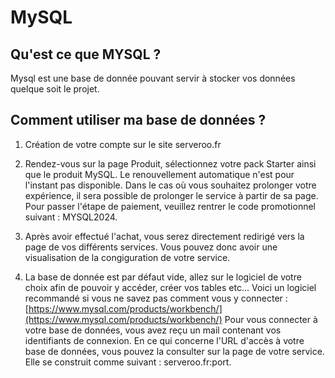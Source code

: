 # MySQL

## Qu'est ce que MYSQL ? 
Mysql est une base de donnée pouvant servir à stocker vos données quelque soit le projet.

## Comment utiliser ma base de données ?

1. Création de votre compte sur le site serveroo.fr
2. Rendez-vous sur la page Produit, sélectionnez votre pack Starter ainsi que le produit MySQL. 
Le renouvellement automatique n'est pour l'instant pas disponible. Dans le cas où vous souhaitez prolonger votre expérience, il sera possible de prolonger le service à partir de sa page.
Pour passer l'étape de paiement, veuillez rentrer le code promotionnel suivant : MYSQL2024.

3. Après avoir effectué l'achat, vous serez directement redirigé vers la page de vos différents services. Vous pouvez donc avoir une visualisation de la congiguration de votre service.

4. La base de donnée est par défaut vide, allez sur le logiciel de votre choix afin de pouvoir y accéder, créer vos tables etc...
   Voici un logiciel recommandé si vous ne savez pas comment vous y connecter : [https://www.mysql.com/products/workbench/](https://www.mysql.com/products/workbench/)
Pour vous connecter à votre base de données, vous avez reçu un mail contenant vos identifiants de connexion. 
En ce qui concerne l'URL d'accès à votre base de données, vous pouvez la consulter sur la page de votre service. Elle se construit comme suivant :
serveroo.fr:port.





